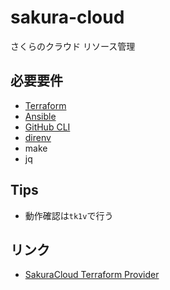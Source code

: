 # sakura-cloud

さくらのクラウド リソース管理

## 必要要件

- [Terraform](https://www.terraform.io/)
- [Ansible](https://www.ansible.com/)
- [GitHub CLI](https://cli.github.com/)
- [direnv](https://direnv.net/docs/installation.html)
- make
- jq

## Tips

- 動作確認は`tk1v`で行う

## リンク

- [SakuraCloud Terraform Provider](https://registry.terraform.io/providers/sacloud/sakuracloud/latest/docs)
